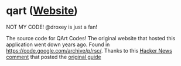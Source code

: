 # qart ([Website](https://research.swtch.com/qart))

NOT MY CODE! @droxey is just a fan!

The source code for QArt Codes! The original website that hosted this application went down years ago. Found in https://code.google.com/archive/p/rsc/.
Thanks to this [Hacker News comment](https://news.ycombinator.com/item?id=30165412) that posted the [original guide](https://research.swtch.com/qart)
